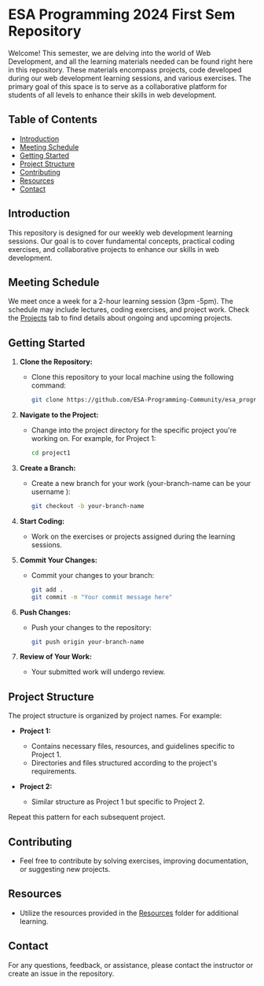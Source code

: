﻿# ESA Programming 2024 First Sem Repository

Welcome! This semester, we are delving into the world of Web Development, and all the learning materials needed can be found right here in this repository. These materials encompass projects, code developed during our web development learning sessions, and various exercises. The primary goal of this space is to serve as a collaborative platform for students of all levels to enhance their skills in web development.

## Table of Contents

- [Introduction](#introduction)
- [Meeting Schedule](#meeting-schedule)
- [Getting Started](#getting-started)
- [Project Structure](#project-structure)
- [Contributing](#contributing)
- [Resources](#resources)
- [Contact](#contact)

## Introduction

This repository is designed for our weekly web development learning sessions. Our goal is to cover fundamental concepts, practical coding exercises, and collaborative projects to enhance our skills in web development.

## Meeting Schedule

We meet once a week for a 2-hour learning session (3pm -5pm). The schedule may include lectures, coding exercises, and project work. Check the [Projects](projects/) tab to find details about ongoing and upcoming projects.

## Getting Started

1. **Clone the Repository:**

   - Clone this repository to your local machine using the following command:
     ```bash
     git clone https://github.com/ESA-Programming-Community/esa_programming.git
     ```

2. **Navigate to the Project:**

   - Change into the project directory for the specific project you're working on. For example, for Project 1:
     ```bash
     cd project1
     ```

3. **Create a Branch:**

   - Create a new branch for your work (your-branch-name can be your username ):
     ```bash
     git checkout -b your-branch-name
     ```

4. **Start Coding:**

   - Work on the exercises or projects assigned during the learning sessions.

5. **Commit Your Changes:**

   - Commit your changes to your branch:
     ```bash
     git add .
     git commit -m "Your commit message here"
     ```

6. **Push Changes:**

   - Push your changes to the repository:
     ```bash
     git push origin your-branch-name
     ```

7. **Review of Your Work:**
   - Your submitted work will undergo review.

## Project Structure

The project structure is organized by project names. For example:

- **Project 1:**

  - Contains necessary files, resources, and guidelines specific to Project 1.
  - Directories and files structured according to the project's requirements.

- **Project 2:**
  - Similar structure as Project 1 but specific to Project 2.

Repeat this pattern for each subsequent project.

## Contributing

- Feel free to contribute by solving exercises, improving documentation, or suggesting new projects.

## Resources

- Utilize the resources provided in the [Resources](resources/) folder for additional learning.

## Contact

For any questions, feedback, or assistance, please contact the instructor or create an issue in the repository.
